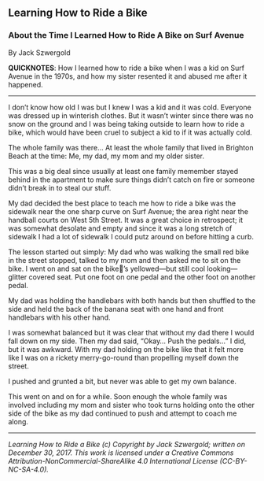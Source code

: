 ## Learning How to Ride a Bike
### About the Time I Learned How to Ride A Bike on Surf Avenue

By Jack Szwergold

**QUICKNOTES**: How I learned how to ride a bike when I was a kid on Surf Avenue in the 1970s, and how my sister resented it and abused me after it happened.

***

I don’t know how old I was but I knew I was a kid and it was cold. Everyone was dressed up in winterish clothes. But it wasn’t winter since there was no snow on the ground and I was being taking outside to learn how to ride a bike, which would have been cruel to subject a kid to if it was actually cold.

The whole family was there… At least the whole family that lived in Brighton Beach at the time: Me, my dad, my mom and my older sister.

This was a big deal since usually at least one family memember stayed behind in the apartment to make sure things didn’t catch on fire or someone didn’t break in to steal our stuff.

My dad decided the best place to teach me how to ride a bike was the sidewalk near the one sharp curve on Surf Avenue; the area right near the handball courts on West 5th Street. It was a great choice in retrospect; it was somewhat desolate and empty and since it was a long stretch of sidewalk I had a lot of sidewalk I could putz around on before hitting a curb.

The lesson started out simply: My dad who was walking the small red bike in the street stopped, talked to my mom and then asked me to sit on the bike. I went on and sat on the bike’s yellowed—but still cool looking—glitter covered seat. Put one foot on one pedal and the other foot on another pedal.

My dad was holding the handlebars with both hands but then shuffled to the side and held the back of the banana seat with one hand and front handlebars with his other hand.

I was somewhat balanced but it was clear that without my dad there I would fall down on my side. Then my dad said, “Okay… Push the pedals…” I did, but it was awkward. With my dad holding on the bike like that it felt more like I was on a rickety merry-go-round than propelling myself down the street.

I pushed and grunted a bit, but never was able to get my own balance.

This went on and on for a while. Soon enough the whole family was involved including my mom and sister who took turns holding onto the other side of the bike as my dad continued to push and attempt to coach me along.

***

*Learning How to Ride a Bike (c) Copyright by Jack Szwergold; written on December 30, 2017. This work is licensed under a Creative Commons Attribution-NonCommercial-ShareAlike 4.0 International License (CC-BY-NC-SA-4.0).*
